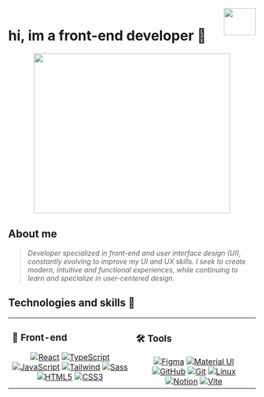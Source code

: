 <div align="right">
<img src="https://media0.giphy.com/media/v1.Y2lkPTc5MGI3NjExcnVtODFqYWFzeXo0cWZqNzNqYncyam55Zm55d2FtcmNkbDR4ZjUyeCZlcD12MV9pbnRlcm5hbF9naWZfYnlfaWQmY3Q9cw/2SUcSZq8KPzjAUjOH6/giphy.gif" align="right" height="55" width="65" />
</div>  

# hi, im a front-end developer 👋

<div align="center">
<img src="https://media1.giphy.com/media/v1.Y2lkPTc5MGI3NjExMnNibXF2OHZiMnc5cXd4YmJmYXlzMjM1NXB5dHA4b294OWU2OXp6cyZlcD12MV9pbnRlcm5hbF9naWZfYnlfaWQmY3Q9Zw/Diym3aZO1dHzO/giphy.gif" align="center" height="325" width="400" />
</div>  

## About me

> *Developer specialized in front-end and user interface design (UI), constantly evolving to improve my UI and UX skills. I seek to create modern, intuitive and functional experiences, while continuing to learn and specialize in user-centered design.*

## Technologies and skills 🚀

<table>
  <tr>
    <td valign="top" width="50%">
      <h3>🎨 Front-end</h3>
      <div align="center"> 
        <a href="https://reactjs.org/" target="_blank"><img src="https://img.shields.io/badge/React-61DAFB?style=for-the-badge&logo=react&logoColor=black" alt="React" /></a>
        <a href="https://www.typescriptlang.org/" target="_blank"><img src="https://img.shields.io/badge/TypeScript-3178C6?style=for-the-badge&logo=typescript&logoColor=white" alt="TypeScript" /></a>
        <a href="https://developer.mozilla.org/en-US/docs/Web/JavaScript" target="_blank"><img src="https://img.shields.io/badge/JavaScript-F7DF1E?style=for-the-badge&logo=javascript&logoColor=black" alt="JavaScript" /></a>
        <a href="https://tailwindcss.com/" target="_blank"><img src="https://img.shields.io/badge/Tailwind_CSS-06B6D4?style=for-the-badge&logo=tailwindcss&logoColor=white" alt="Tailwind" /></a>
        <a href="https://sass-lang.com/" target="_blank"><img src="https://img.shields.io/badge/Sass-CC6699?style=for-the-badge&logo=sass&logoColor=white" alt="Sass" /></a>
        <a href="https://developer.mozilla.org/en-US/docs/Web/HTML" target="_blank"><img src="https://img.shields.io/badge/HTML5-E34F26?style=for-the-badge&logo=html5&logoColor=white" alt="HTML5" /></a>
        <a href="https://developer.mozilla.org/en-US/docs/Web/CSS" target="_blank"><img src="https://img.shields.io/badge/CSS3-1572B6?style=for-the-badge&logo=css3&logoColor=white" alt="CSS3" /></a>
      </div>
    </td>
    <td valign="top" width="50%">
      <h3>🛠️ Tools</h3>
      <div align="center">  
        <a href="https://www.figma.com/" target="_blank"><img src="https://img.shields.io/badge/Figma-F24E1E?style=for-the-badge&logo=figma&logoColor=white" alt="Figma" /></a>
        <a href="https://mui.com/" target="_blank"><img src="https://img.shields.io/badge/Material_UI-007FFF?style=for-the-badge&logo=mui&logoColor=white" alt="Material UI" /></a>
        <a href="https://github.com/" target="_blank"><img src="https://img.shields.io/badge/GitHub-181717?style=for-the-badge&logo=github&logoColor=white" alt="GitHub" /></a>
        <a href="https://git-scm.com/" target="_blank"><img src="https://img.shields.io/badge/Git-F05032?style=for-the-badge&logo=git&logoColor=white" alt="Git" /></a>
        <a href="https://www.linux.org/" target="_blank"><img src="https://img.shields.io/badge/Linux-FCC624?style=for-the-badge&logo=linux&logoColor=black" alt="Linux" /></a>
        <a href="https://www.notion.so/" target="_blank"><img src="https://img.shields.io/badge/Notion-000000?style=for-the-badge&logo=notion&logoColor=white" alt="Notion" /></a>
        <a href="https://vitejs.dev/" target="_blank"><img src="https://img.shields.io/badge/Vite-646CFF?style=for-the-badge&logo=vite&logoColor=white" alt="Vite" /></a>
      </div>
    </td>
  </tr>
</table>
